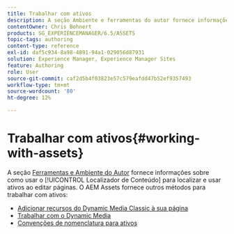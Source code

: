 ```yaml
---
title: Trabalhar com ativos
description: A seção Ambiente e ferramentas do autor fornece informações sobre como usar o Localizador de conteúdo para localizar e usar ativos ao editar páginas. O AEM Assets fornece outros métodos para trabalhar com ativos.
contentOwner: Chris Bohnert
products: SG_EXPERIENCEMANAGER/6.5/ASSETS
topic-tags: authoring
content-type: reference
exl-id: daf5c934-8a98-4891-94a1-029056d87931
solution: Experience Manager, Experience Manager Sites
feature: Authoring
role: User
source-git-commit: caf2d5b4f03823e57c579eafdd47b52ef9357493
workflow-type: tm+mt
source-wordcount: '80'
ht-degree: 12%

---
```


# Trabalhar com ativos{#working-with-assets}

A seção [Ferramentas e Ambiente do Autor](/help/sites-authoring/author-environment-tools.md) fornece informações sobre como usar o [!UICONTROL Localizador de Conteúdo] para localizar e usar ativos ao editar páginas. O AEM Assets fornece outros métodos para trabalhar com ativos:

* [Adicionar recursos do Dynamic Media Classic à sua página](/help/sites-classic-ui-authoring/manage-assets-classic-s7.md)
* [Trabalhar com o Dynamic Media](/help/sites-classic-ui-authoring/dynamic-media-assets.md)
* [Convenções de nomenclatura para ativos](/help/sites-classic-ui-authoring/asset-naming-conventions.md)
